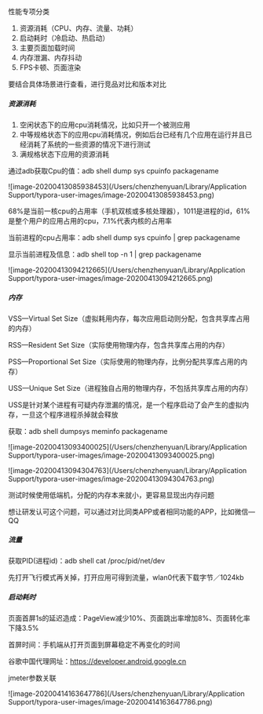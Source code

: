 性能专项分类

1. 资源消耗（CPU、内存、流量、功耗）
2. 启动耗时（冷启动、热启动）
3. 主要页面加载时间
4. 内存泄漏、内存抖动
5. FPS卡顿、页面渲染

要结合具体场景进行查看，进行竞品对比和版本对比

##### 资源消耗

1. 空闲状态下的应用cpu消耗情况，比如只开一个被测应用
2. 中等规格状态下的应用cpu消耗情况，例如后台已经有几个应用在运行并且已经消耗了系统的一些资源的情况下进行测试
3. 满规格状态下应用的资源消耗

通过adb获取Cpu的值：adb shell dump sys cpuinfo packagename

![image-20200413085938453](/Users/chenzhenyuan/Library/Application Support/typora-user-images/image-20200413085938453.png)

68%是当前一核cpu的占用率（手机双核或多核处理器），1011是进程的id，61%是整个用户的应用占用的cpu，7.1%代表内核的占用率

当前进程的cpu占用率：adb shell dump sys cpuinfo | grep packagename

显示当前进程及信息：adb shell top -n 1 | grep packagename

![image-20200413094212665](/Users/chenzhenyuan/Library/Application Support/typora-user-images/image-20200413094212665.png)

##### 内存

VSS—Virtual Set Size（虚拟耗用内存，每次应用启动则分配，包含共享库占用的内存）

RSS—Resident Set Size（实际使用物理内存，包含共享库占用的内存）

PSS—Proportional Set Size（实际使用的物理内存，比例分配共享库占用的内存）

USS—Unique Set Size（进程独自占用的物理内存，不包括共享库占用的内存）

USS是针对某个进程有可疑内存泄漏的情况，是一个程序启动了会产生的虚拟内存，一旦这个程序进程杀掉就会释放

获取：adb shell dumpsys meminfo packagename

![image-20200413093400025](/Users/chenzhenyuan/Library/Application Support/typora-user-images/image-20200413093400025.png)

![image-20200413094304763](/Users/chenzhenyuan/Library/Application Support/typora-user-images/image-20200413094304763.png)

测试时候使用低端机，分配的内存本来就小，更容易显现出内存问题

想让研发认可这个问题，可以通过对比同类APP或者相同功能的APP，比如微信—QQ

##### 流量

获取PID(进程id)：adb shell cat /proc/pid/net/dev

先打开飞行模式再关掉，打开应用可得到流量，wlan0代表下载字节／1024kb

##### 启动耗时

页面首屏1s的延迟造成：PageView减少10%、页面跳出率增加8%、页面转化率下降3.5%

首屏时间：手机端从打开页面到屏幕稳定不再变化的时间

谷歌中国代理网址：https://developer.android.google.cn



jmeter参数关联

![image-20200414163647786](/Users/chenzhenyuan/Library/Application Support/typora-user-images/image-20200414163647786.png)